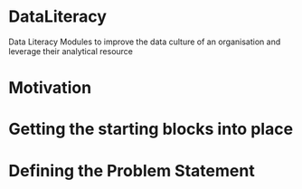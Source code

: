 # DataLiteracy
Data Literacy Modules to improve the data culture of an organisation and leverage their analytical resource

# Motivation

# Getting the starting blocks into place

# Defining the Problem Statement
